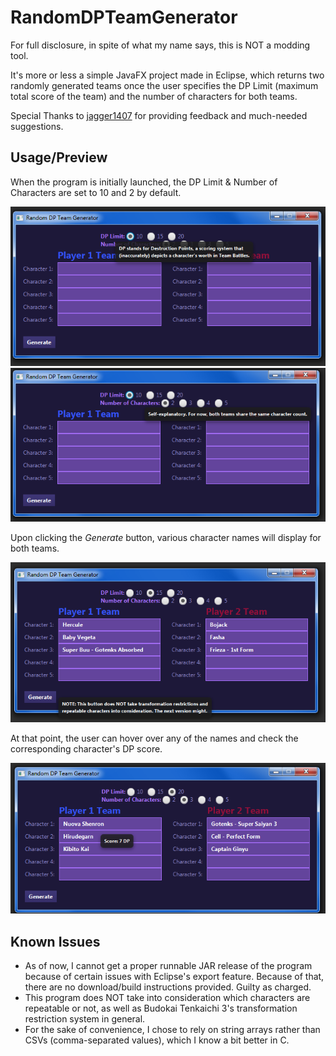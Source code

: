 # RandomDPTeamGenerator
For full disclosure, in spite of what my name says, this is NOT a modding tool.

It's more or less a simple JavaFX project made in Eclipse, which returns two randomly generated teams once the user specifies the DP Limit (maximum total score of the team) and the number of characters for both teams.

Special Thanks to [jagger1407](https://github.com/jagger1407) for providing feedback and much-needed suggestions.

## Usage/Preview
When the program is initially launched, the DP Limit & Number of Characters are set to 10 and 2 by default.

![preview1](https://github.com/ViveTheModder/RandomDPTeamGenerator/blob/main/images/preview1.png)
![preview2](https://github.com/ViveTheModder/RandomDPTeamGenerator/blob/main/images/preview2.png)

Upon clicking the _Generate_ button, various character names will display for both teams.

![preview3](https://github.com/ViveTheModder/RandomDPTeamGenerator/blob/main/images/preview3.png)

At that point, the user can hover over any of the names and check the corresponding character's DP score.

![preview4](https://github.com/ViveTheModder/RandomDPTeamGenerator/blob/main/images/preview4.png)

## Known Issues
* As of now, I cannot get a proper runnable JAR release of the program because of certain issues with Eclipse's export feature.
  Because of that, there are no download/build instructions provided. Guilty as charged.
* This program does NOT take into consideration which characters are repeatable or not, as well as Budokai Tenkaichi 3's transformation restriction system in general.
* For the sake of convenience, I chose to rely on string arrays rather than CSVs (comma-separated values), which I know a bit better in C.
